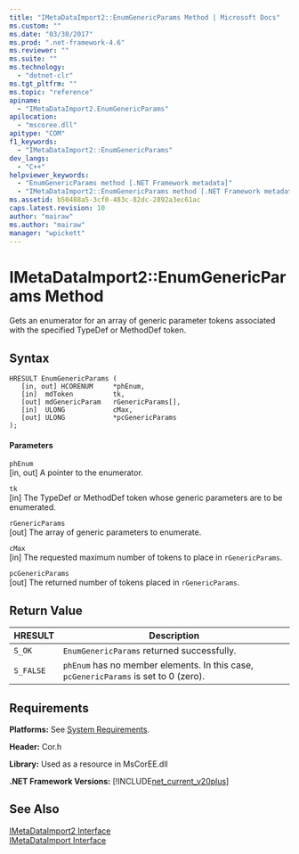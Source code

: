 ```yaml
---
title: "IMetaDataImport2::EnumGenericParams Method | Microsoft Docs"
ms.custom: ""
ms.date: "03/30/2017"
ms.prod: ".net-framework-4.6"
ms.reviewer: ""
ms.suite: ""
ms.technology: 
  - "dotnet-clr"
ms.tgt_pltfrm: ""
ms.topic: "reference"
apiname: 
  - "IMetaDataImport2.EnumGenericParams"
apilocation: 
  - "mscoree.dll"
apitype: "COM"
f1_keywords: 
  - "IMetaDataImport2::EnumGenericParams"
dev_langs: 
  - "C++"
helpviewer_keywords: 
  - "EnumGenericParams method [.NET Framework metadata]"
  - "IMetaDataImport2::EnumGenericParams method [.NET Framework metadata]"
ms.assetid: b50488a5-3cf0-483c-82dc-2892a3ec61ac
caps.latest.revision: 10
author: "mairaw"
ms.author: "mairaw"
manager: "wpickett"
---
```

# IMetaDataImport2::EnumGenericParams Method
Gets an enumerator for an array of generic parameter tokens associated with the specified TypeDef or MethodDef token.  
  
## Syntax  
  
```  
HRESULT EnumGenericParams (  
   [in, out] HCORENUM     *phEnum,   
   [in]  mdToken          tk,  
   [out] mdGenericParam   rGenericParams[],   
   [in]  ULONG            cMax,   
   [out] ULONG            *pcGenericParams  
);  
```  
  
#### Parameters  
 `phEnum`  
 [in, out] A pointer to the enumerator.  
  
 `tk`  
 [in] The TypeDef or MethodDef token whose generic parameters are to be enumerated.  
  
 `rGenericParams`  
 [out] The array of generic parameters to enumerate.  
  
 `cMax`  
 [in] The requested maximum number of tokens to place in `rGenericParams`.  
  
 `pcGenericParams`  
 [out] The returned number of tokens placed in `rGenericParams`.  
  
## Return Value  
  
|HRESULT|Description|  
|-------------|-----------------|  
|`S_OK`|`EnumGenericParams` returned successfully.|  
|`S_FALSE`|`phEnum` has no member elements. In this case, `pcGenericParams` is set to 0 (zero).|  
  
## Requirements  
 **Platforms:** See [System Requirements](../../../../docs/framework/getting-started/system-requirements.md).  
  
 **Header:** Cor.h  
  
 **Library:** Used as a resource in MsCorEE.dll  
  
 **.NET Framework Versions:** [!INCLUDE[net_current_v20plus](../../../../includes/net-current-v20plus-md.md)]  
  
## See Also  
 [IMetaDataImport2 Interface](../../../../docs/framework/unmanaged-api/metadata/imetadataimport2-interface.md)   
 [IMetaDataImport Interface](../../../../docs/framework/unmanaged-api/metadata/imetadataimport-interface.md)
